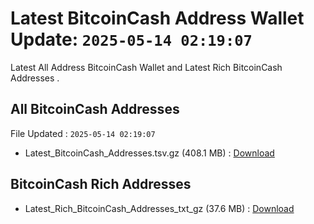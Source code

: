 # Latest BitcoinCash Address Wallet Update: `2025-05-14 02:19:07`

Latest All Address BitcoinCash Wallet and Latest Rich BitcoinCash Addresses .

## All BitcoinCash Addresses

File Updated : `2025-05-14 02:19:07`

- Latest_BitcoinCash_Addresses.tsv.gz (408.1 MB) : [Download](https://github.com/Pymmdrza/Rich-Address-Wallet/releases/tag/BitcoinCash)

## BitcoinCash Rich Addresses

- Latest_Rich_BitcoinCash_Addresses_txt_gz (37.6 MB) : [Download](https://github.com/Pymmdrza/Rich-Address-Wallet/releases/tag/BitcoinCash)
